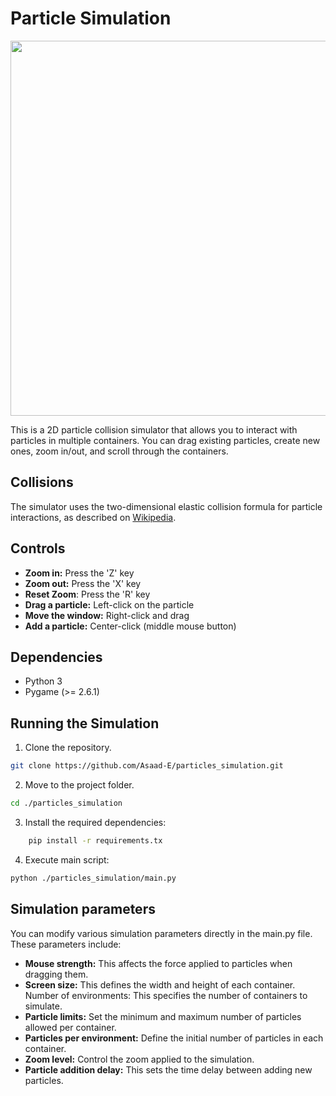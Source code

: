 ﻿# Particle Simulation

<img src="https://github.com/Asaad-E/particles_simulation/blob/master/media/video.gif" width="800" height="600"/>

This is a  2D particle collision simulator that allows you to interact with particles in multiple containers. You can drag existing particles, create new ones, zoom in/out, and scroll through the containers.

## Collisions

The simulator uses the two-dimensional elastic collision formula for particle interactions, as described on [Wikipedia](https://en.wikipedia.org/wiki/Elastic_collision).

## Controls

- **Zoom in:** Press the 'Z' key
- **Zoom out:** Press the 'X' key
- **Reset Zoom**: Press the 'R' key
- **Drag a particle:** Left-click on the particle
- **Move the window:** Right-click and drag
- **Add a particle:** Center-click (middle mouse button)

## Dependencies

- Python 3
- Pygame (>= 2.6.1)

## Running the Simulation

1. Clone the repository.

```bash
git clone https://github.com/Asaad-E/particles_simulation.git
```

2. Move to the project folder.

```bash
cd ./particles_simulation

```

3. Install the required dependencies:

```bash
    pip install -r requirements.tx
```

4. Execute main script:

```bash
python ./particles_simulation/main.py
```

## **Simulation parameters**

You can modify various simulation parameters directly in the main.py file. These parameters include:

- **Mouse strength:** This affects the force applied to particles when dragging them.
- **Screen size:** This defines the width and height of each container.
  Number of environments: This specifies the number of containers to simulate.
- **Particle limits:** Set the minimum and maximum number of particles allowed per container.
- **Particles per environment:** Define the initial number of particles in each container.
- **Zoom level:** Control the zoom applied to the simulation.
- **Particle addition delay:** This sets the time delay between adding new particles.

